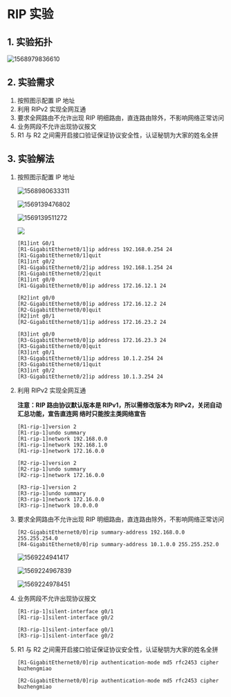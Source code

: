 # RIP 实验

## 1. 实验拓扑

![1568979836610](media/RIP实验.assets/1568979836610.png)

## 2. 实验需求

1. 按照图示配置 IP 地址
2. 利用 RIPv2 实现全网互通
3. 要求全网路由不允许出现 RIP 明细路由，直连路由除外，不影响网络正常访问
4. 业务网段不允许出现协议报文
5. R1 与 R2 之间需开启接口验证保证协议安全性，认证秘钥为大家的姓名全拼

## 3. 实验解法

1. 按照图示配置 IP 地址

   ![1568980633311](media/RIP实验.assets/1568980633311.png)

   ![1569139476802](media/RIP实验.assets/1569139476802.png)

   ![1569139511272](media/RIP实验.assets/1569139511272.png)

   ![](media/RIP实验.assets/1569139526490.png)

   ```
   [R1]int G0/1
   [R1-GigabitEthernet0/1]ip address 192.168.0.254 24
   [R1-GigabitEthernet0/1]quit
   [R1]int g0/2
   [R1-GigabitEthernet0/2]ip address 192.168.1.254 24
   [R1-GigabitEthernet0/2]quit
   [R1]int g0/0
   [R1-GigabitEthernet0/0]ip address 172.16.12.1 24

   [R2]int g0/0
   [R2-GigabitEthernet0/0]ip address 172.16.12.2 24
   [R2-GigabitEthernet0/0]quit
   [R2]int g0/1
   [R2-GigabitEthernet0/1]ip address 172.16.23.2 24

   [R3]int g0/0
   [R3-GigabitEthernet0/0]ip address 172.16.23.3 24
   [R3-GigabitEthernet0/0]quit
   [R3]int g0/1
   [R3-GigabitEthernet0/1]ip address 10.1.2.254 24
   [R3-GigabitEthernet0/1]quit
   [R3]int g0/2
   [R3-GigabitEthernet0/2]ip address 10.1.3.254 24
   ```

2. 利用 RIPv2 实现全网互通

   **注意：RIP 路由协议默认版本是 RIPv1，所以需修改版本为 RIPv2，关闭自动汇总功能，宣告直连网 络时只能按主类网络宣告**

   ```
   [R1-rip-1]version 2
   [R1-rip-1]undo summary
   [R1-rip-1]network 192.168.0.0
   [R1-rip-1]network 192.168.1.0
   [R1-rip-1]network 172.16.0.0

   [R2-rip-1]version 2
   [R2-rip-1]undo summary
   [R2-rip-1]network 172.16.0.0

   [R3-rip-1]version 2
   [R3-rip-1]undo summary
   [R3-rip-1]network 172.16.0.0
   [R3-rip-1]network 10.0.0.0
   ```

3. 要求全网路由不允许出现 RIP 明细路由，直连路由除外，不影响网络正常访问

   ```
   [R2-GigabitEthernet0/0]rip summary-address 192.168.0.0 255.255.254.0
   [R4-GigabitEthernet0/0]rip summary-address 10.1.0.0 255.255.252.0
   ```

   ![1569224941417](media/RIP实验.assets/1569224941417.png)

   ![1569224967839](media/RIP实验.assets/1569224967839.png)

   ![1569224978451](media/RIP实验.assets/1569224978451.png)

4. 业务网段不允许出现协议报文

   ```
   [R1-rip-1]silent-interface g0/1
   [R1-rip-1]silent-interface g0/2

   [R3-rip-1]silent-interface g0/1
   [R3-rip-1]silent-interface g0/2
   ```

5. R1 与 R2 之间需开启接口验证保证协议安全性，认证秘钥为大家的姓名全拼

   ```
   [R1-GigabitEthernet0/0]rip authentication-mode md5 rfc2453 cipher buzhengmiao

   [R2-GigabitEthernet0/0]rip authentication-mode md5 rfc2453 cipher buzhengmiao

   ```
